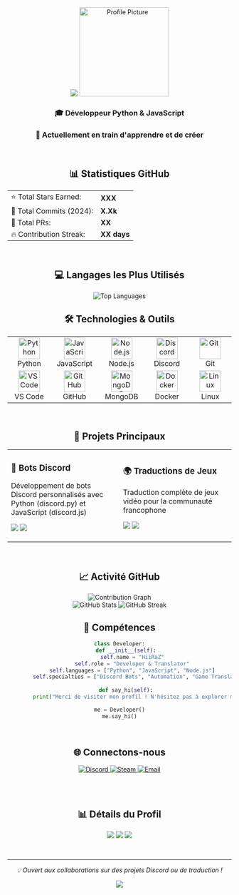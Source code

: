 <div align="center">

<img src="https://capsule-render.vercel.app/api?type=waving&color=gradient&customColorList=12&height=200&section=header&text=HiiRaZ&fontSize=80&fontAlignY=35&animation=twinkling&fontColor=fff" />

<img width="200" src="https://i.imgur.com/your-image.png" alt="Profile Picture"/>

### 🎓 Développeur Python & JavaScript
### 🌱 Actuellement en train d'apprendre et de créer

<br>

## 📊 Statistiques GitHub

<table>
  <tr>
    <td>⭐ Total Stars Earned:</td>
    <td><b>XXX</b></td>
  </tr>
  <tr>
    <td>🔄 Total Commits (2024):</td>
    <td><b>X.Xk</b></td>
  </tr>
  <tr>
    <td>🔀 Total PRs:</td>
    <td><b>XX</b></td>
  </tr>
  <tr>
    <td>🔥 Contribution Streak:</td>
    <td><b>XX days</b></td>
  </tr>
</table>

<br>

## 💻 Langages les Plus Utilisés

<img src="https://github-readme-stats.vercel.app/api/top-langs/?username=HiiRaZ&layout=compact&theme=github_dark&hide_border=true&bg_color=0d1117&title_color=58a6ff&text_color=c9d1d9" alt="Top Languages"/>

<br>

## 🛠️ Technologies & Outils

<table>
  <tr>
    <td align="center" width="96">
      <img src="https://skillicons.dev/icons?i=python" width="48" height="48" alt="Python" />
      <br>Python
    </td>
    <td align="center" width="96">
      <img src="https://skillicons.dev/icons?i=js" width="48" height="48" alt="JavaScript" />
      <br>JavaScript
    </td>
    <td align="center" width="96">
      <img src="https://skillicons.dev/icons?i=nodejs" width="48" height="48" alt="Node.js" />
      <br>Node.js
    </td>
    <td align="center" width="96">
      <img src="https://skillicons.dev/icons?i=discord" width="48" height="48" alt="Discord" />
      <br>Discord
    </td>
    <td align="center" width="96">
      <img src="https://skillicons.dev/icons?i=git" width="48" height="48" alt="Git" />
      <br>Git
    </td>
  </tr>
  <tr>
    <td align="center" width="96">
      <img src="https://skillicons.dev/icons?i=vscode" width="48" height="48" alt="VS Code" />
      <br>VS Code
    </td>
    <td align="center" width="96">
      <img src="https://skillicons.dev/icons?i=github" width="48" height="48" alt="GitHub" />
      <br>GitHub
    </td>
    <td align="center" width="96">
      <img src="https://skillicons.dev/icons?i=mongodb" width="48" height="48" alt="MongoDB" />
      <br>MongoDB
    </td>
    <td align="center" width="96">
      <img src="https://skillicons.dev/icons?i=docker" width="48" height="48" alt="Docker" />
      <br>Docker
    </td>
    <td align="center" width="96">
      <img src="https://skillicons.dev/icons?i=linux" width="48" height="48" alt="Linux" />
      <br>Linux
    </td>
  </tr>
</table>

<br>

## 🚀 Projets Principaux

<table>
  <tr>
    <td width="50%">
      <h3>🤖 Bots Discord</h3>
      <p>Développement de bots Discord personnalisés avec Python (discord.py) et JavaScript (discord.js)</p>
      <p>
        <img src="https://img.shields.io/badge/Python-3776AB?style=flat-square&logo=python&logoColor=white"/>
        <img src="https://img.shields.io/badge/Discord.py-5865F2?style=flat-square&logo=discord&logoColor=white"/>
      </p>
    </td>
    <td width="50%">
      <h3>🌍 Traductions de Jeux</h3>
      <p>Traduction complète de jeux vidéo pour la communauté francophone</p>
      <p>
        <img src="https://img.shields.io/badge/Fisher_Online-Complet-success?style=flat-square"/>
        <a href="https://steamcommunity.com/sharedfiles/filedetails/?id=3208980940">
          <img src="https://img.shields.io/badge/Steam-Workshop-000000?style=flat-square&logo=steam&logoColor=white"/>
        </a>
      </p>
    </td>
  </tr>
</table>

<br>

## 📈 Activité GitHub

<img src="https://github-readme-activity-graph.vercel.app/graph?username=HiiRaZ&theme=github-compact&hide_border=true&bg_color=0d1117&color=58a6ff&line=58a6ff&point=c9d1d9" alt="Contribution Graph"/>

<br>

<img src="https://github-readme-stats.vercel.app/api?username=HiiRaZ&show_icons=true&theme=github_dark&hide_border=true&bg_color=0d1117&title_color=58a6ff&text_color=c9d1d9&icon_color=58a6ff" alt="GitHub Stats"/>

<img src="https://github-readme-streak-stats.herokuapp.com/?user=HiiRaZ&theme=github-dark-blue&hide_border=true&background=0d1117&ring=58a6ff&fire=58a6ff&currStreakLabel=58a6ff" alt="GitHub Streak"/>

<br>

## 💼 Compétences

```python
class Developer:
    def __init__(self):
        self.name = "HiiRaZ"
        self.role = "Developer & Translator"
        self.languages = ["Python", "JavaScript", "Node.js"]
        self.specialties = ["Discord Bots", "Automation", "Game Translation"]
        
    def say_hi(self):
        print("Merci de visiter mon profil ! N'hésitez pas à explorer mes projets 🚀")

me = Developer()
me.say_hi()
```

<br>

## 🌐 Connectons-nous

<a href="https://discord.com/users/YOUR_ID">
  <img src="https://img.shields.io/badge/Discord-5865F2?style=for-the-badge&logo=discord&logoColor=white" alt="Discord"/>
</a>
<a href="https://steamcommunity.com/id/YOUR_ID">
  <img src="https://img.shields.io/badge/Steam-000000?style=for-the-badge&logo=steam&logoColor=white" alt="Steam"/>
</a>
<a href="mailto:your.email@example.com">
  <img src="https://img.shields.io/badge/Email-D14836?style=for-the-badge&logo=gmail&logoColor=white" alt="Email"/>
</a>

<br><br>

## 📊 Détails du Profil

![](https://komarev.com/ghpvc/?username=HiiRaZ&color=58a6ff&style=flat-square&label=Visiteurs)
![](https://img.shields.io/github/followers/HiiRaZ?style=flat-square&color=58a6ff&labelColor=0d1117)
![](https://img.shields.io/github/stars/HiiRaZ?style=flat-square&color=58a6ff&labelColor=0d1117)

<br>

---

<p align="center">
  <i>💡 Ouvert aux collaborations sur des projets Discord ou de traduction !</i>
</p>

<img src="https://capsule-render.vercel.app/api?type=waving&color=gradient&customColorList=12&height=100&section=footer" />

</div>

